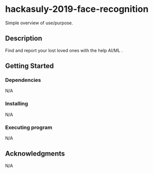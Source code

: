 # hackasuly-2019-face-recognition

Simple overview of use/purpose.

## Description

Find and report your lost loved ones with the help AI/ML .

## Getting Started

### Dependencies

N/A

### Installing

N/A

### Executing program

N/A

## Acknowledgments

N/A
